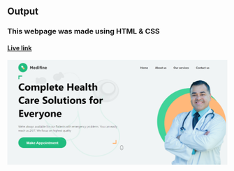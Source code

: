 ## Output

### This webpage was made using HTML & CSS

#### [Live link](https://shiny-genie-761a29.netlify.app)

![webpage](/HTML%20and%20CSS%20Projects/project5/images/webpage.png)